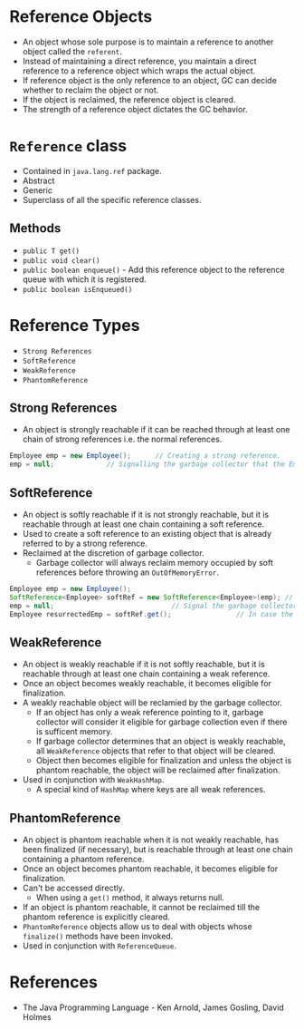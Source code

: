 # Reference Objects
* An object whose sole purpose is to maintain a reference to another object called the `referent`.
* Instead of maintaining a direct reference, you maintain a direct reference to a reference object which wraps the actual object.
* If reference object is the only reference to an object, GC can decide whether to reclaim the object or not.
* If the object is reclaimed, the reference object is cleared.
* The strength of a reference object dictates the GC behavior.
# `Reference` class
* Contained in `java.lang.ref` package.
* Abstract
* Generic
* Superclass of all the specific reference classes.
## Methods
* `public T get()`
* `public void clear()`
* `public boolean enqueue()` - Add this reference object to the reference queue with which it is registered.
* `public boolean isEnqueued()` 
# Reference Types
* `Strong References`
* `SoftReference`
* `WeakReference`
* `PhantomReference`
## Strong References
* An object is strongly reachable if it can be reached through at least one chain of strong references i.e. the normal references.
```java
Employee emp = new Employee();		// Creating a strong reference.
emp = null;				// Signalling the garbage collector that the Employee object has no strong references and hence elgible for garbage collection.
```
## SoftReference
* An object is softly reachable if it is not strongly reachable, but it is reachable through at least one chain containing a soft reference.
* Used to create a soft reference to an existing object that is already referred to by a strong reference.
* Reclaimed at the discretion of garbage collector.
	* Garbage collector will always reclaim memory occupied by soft references before throwing an `OutOfMemoryError`.
```java
Employee emp = new Employee();
SoftReference<Employee> softRef = new SoftReference<Employee>(emp);	// Creating a soft reference to an object referred by a strong reference.
emp = null;								// Signal the garbage collector to reclaim the memory occupied by the Employee object if it wishes to.
Employee resurrectedEmp = softRef.get();				// In case the garbase collector has not ran, we now have a strong reference to the Employee object.
```
## WeakReference
* An object is weakly reachable if it is not softly reachable, but it is reachable through at least one chain containing a weak reference.
* Once an object becomes weakly reachable, it becomes eligible for finalization.
* A weakly reachable object will be reclamied by the garbage collector.
	* If an object has only a weak reference pointing to it, garbage collector will consider it eligible for garbage collection even if there is sufficent memory.
	* If garbage collector determines that an object is weakly reachable, all `WeakReference` objects that refer to that object will be cleared.
	* Object then becomes eligible for finalization and unless the object is phantom reachable, the object will be reclaimed after finalization.
* Used in conjunction with `WeakHashMap`.
	* A special kind of `HashMap` where keys are all weak references.
## PhantomReference
* An object is phantom reachable when it is not weakly reachable, has been finalized (if necessary), but is reachable through at least one chain containing a phantom reference.
* Once an object becomes phantom reachable, it becomes eligible for finalization.
* Can't be accessed directly.
	* When using a `get()` method, it always returns null.
* If an object is phantom reachable, it cannot be reclaimed till the phantom reference is explicitly cleared.
* `PhantomReference` objects allow us to deal with objects whose `finalize()` methods have been invoked.
* Used in conjunction with `ReferenceQueue`.
# References
* The Java Programming Language - Ken Arnold, James Gosling, David Holmes
